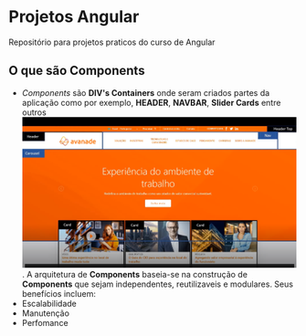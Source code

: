 # Projetos Angular

Repositório para projetos praticos do curso de Angular

## O que são **Components**
* _Components_ são **DIV's Containers** onde seram criados partes da aplicação como por exemplo, **HEADER**, **NAVBAR**, **Slider Cards** entre outros
![Exemplo de Component](img-exemplo-markdown/componenetsangular.png) .
A arquitetura de **Components** baseia-se na construção de **Components** que sejam independentes, reutilizaveis e modulares. Seus benefícios incluem:
* Escalabilidade
* Manutenção
* Perfomance
